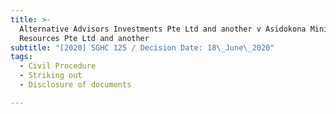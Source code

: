 ```yaml
---
title: >-
  Alternative Advisors Investments Pte Ltd and another v Asidokona Mining
  Resources Pte Ltd and another
subtitle: "[2020] SGHC 125 / Decision Date: 18\_June\_2020"
tags:
  - Civil Procedure
  - Striking out
  - Disclosure of documents

---
```

